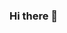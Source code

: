 ### Hi there 👋

<!--
**dev-jmvillaflores/dev-jmvillaflores** is a ✨ _special_ ✨ repository because its `README.md` (this file) appears on your GitHub profile.

Here are some ideas to get you started:

I'm Jovan Villaflores, a Web Developer passionate about exploring the intersections of technology and creativity. I enjoy diving deep into both Backend and Frontend Technologies, crafting efficient and elegant solutions to real-world problems.
